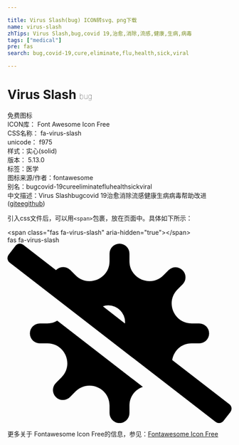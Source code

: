 ```yaml
---

title: Virus Slash(bug) ICON转svg、png下载
name: virus-slash
zhTips: Virus Slash,bug,covid 19,治愈,消除,流感,健康,生病,病毒
tags: ["medical"]
pre: fas
search: bug,covid-19,cure,eliminate,flu,health,sick,viral

---
```


# Virus Slash  <small style="font-size: 60%;font-weight: 100">bug</small>


<div class="detail-page">
<p>
<span><span class="badge-success badge">免费图标</span> </span>
<br/>
<span>
ICON库：
<span class="badge-secondary badge">Font Awesome Icon Free</span> 
</span>
<br/>
<span>
CSS名称：
<span class="badge-secondary badge">fa-virus-slash</span> 
</span>
<br/>
<span>
unicode：
<span class="badge-secondary badge">f975</span> 
<copy-btn content='f975' btn-title=""></copy-btn>
<copy-btn :content='String.fromCodePoint(parseInt("f975", 16))' btn-title="复制U"></copy-btn>
</span><br/><span>样式：<span class="badge-light badge">实心(solid)</span></span>
<br/>
<span>
版本：
<span class="badge-secondary badge">5.13.0</span> 
</span><br/><span>标签：<span class="badge-light badge"><router-link to="/tags/medical.html">医学</router-link></span></span>
<br/>
<span>图标来源/作者：<span class="badge-light badge">fontawesome</span></span> 
<br/>
<span>别名：<span class="badge-light badge">bug</span><span class="badge-light badge">covid-19</span><span class="badge-light badge">cure</span><span class="badge-light badge">eliminate</span><span class="badge-light badge">flu</span><span class="badge-light badge">health</span><span class="badge-light badge">sick</span><span class="badge-light badge">viral</span></span><br/><span class="zh-detail">中文描述：<span class="badge-primary badge">Virus Slash</span><span class="badge-primary badge">bug</span><span class="badge-primary badge">covid 19</span><span class="badge-primary badge">治愈</span><span class="badge-primary badge">消除</span><span class="badge-primary badge">流感</span><span class="badge-primary badge">健康</span><span class="badge-primary badge">生病</span><span class="badge-primary badge">病毒</span><span class="help-link"><span>帮助改进</span>(<a href="https://gitee.com/liuwave/icon-helper/edit/master/json/fontawesome/solid/virus-slash.json" target="_blank" rel="noopener noreferrer">gitee</a><a href="https://github.com/liuwave/icon-helper/edit/master/json/fontawesome/solid/virus-slash.json" target="_blank" rel="noopener noreferrer">github</a></span>)</span><br/>
</p>
</div>
<div class="alert alert-dark">
  <i class="fas fa-virus-slash fa-xs"></i>
  <i class="fas fa-virus-slash fa-sm"></i>
  <i class="fas fa-virus-slash fa-lg"></i>
  <i class="fas fa-virus-slash fa-2x"></i>
  <i class="fas fa-virus-slash fa-3x"></i>
  <i class="fas fa-virus-slash fa-5x"></i>
  <i class="fas fa-virus-slash fa-7x"></i>
</div>
<div>
  <p>引入css文件后，可以用<code>&lt;span&gt;</code>包裹，放在页面中。具体如下所示：    
  </p>
  <div class="alert alert-primary" style="font-size: 14px">
    &lt;span class="fas fa-virus-slash" aria-hidden="true"&gt;&lt;/span&gt;
    <copy-btn content='<span class="fas fa-virus-slash" aria-hidden="true"></span>'></copy-btn>
  </div>
  <div class="alert alert-secondary">
    <i class="fas fa-virus-slash"
    style="font-size: 24px"
    aria-hidden="true"></i> fas fa-virus-slash
    <copy-btn content="fas fa-virus-slash" btn-title="复制图标名称"></copy-btn>
  </div>
</div>
<div id="svg" class="svg-wrap">
<svg xmlns="http://www.w3.org/2000/svg" viewBox="0 0 640 512"><path d="M114,227.56H92.44a28.44,28.44,0,0,0,0,56.88H114c50.68,0,76.06,61.28,40.23,97.12L139,396.81A28.44,28.44,0,1,0,179.19,437l15.25-15.25c35.84-35.84,97.11-10.45,97.11,40.23v21.54a28.45,28.45,0,0,0,56.9,0V462c0-26.61,17-45.91,38.22-53.37l-244.5-189A55.58,55.58,0,0,1,114,227.56ZM633.82,458.09,470.62,332c4.17-25.39,24.91-47.52,55.39-47.52h21.55a28.44,28.44,0,1,0,0-56.88H526c-50.68,0-76.06-61.28-40.23-97.12L501,115.19A28.44,28.44,0,0,0,460.81,75L445.56,90.22c-35.84,35.84-97.11,10.46-97.11-40.23V28.45a28.45,28.45,0,0,0-56.9,0V50c0,50.69-61.27,76.07-97.11,40.23L179.19,75A28.43,28.43,0,0,0,139,75c-.13.14-.15.32-.28.46L45.46,3.38A16,16,0,0,0,23,6.19L3.37,31.45A16,16,0,0,0,6.18,53.91L594.54,508.63A16,16,0,0,0,617,505.81l19.64-25.26A16,16,0,0,0,633.82,458.09ZM335.43,227.48l-62.87-48.59A46.55,46.55,0,0,1,288,176a48,48,0,0,1,48,48C336,225.22,335.52,226.29,335.43,227.48Z"/></svg>
</div>
<detail full-name='fa-virus-slash'></detail>
    
<div><p>更多关于  Fontawesome Icon Free的信息，参见：<a target="_blank" href="https://iconhelper.cn/fontawesome.html">Fontawesome Icon Free</a>
</p></div>
